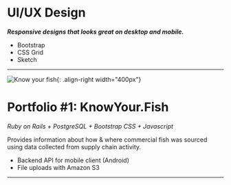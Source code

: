 # <i class="fa fa-laptop-code"></i> UI/UX Design 
_**Responsive designs that looks great on desktop and mobile.**_

<ul class="fa-ul">
  <li><i class="fab fa-li fa-bootstrap" aria-hidden="true"></i>Bootstrap</li>
  <li><i class="fab fa-li fa-css3-alt" aria-hidden="true"></i>CSS Grid</li>
  <li><i class="fab fa-li fa-sketch" aria-hidden="true"></i>Sketch</li>
</ul>

***
![Know your fish](../assets/images/resume/knowyourfish.png){: .align-right width="400px"}

# <i class="fa fa-briefcase"></i> Portfolio #1: KnowYour.Fish
_Ruby on Rails + PostgreSQL + Bootstrap CSS + Javascript_
  
Provides information about how & where commercial fish was sourced using data collected from supply chain activity. 
 
<ul class="fa-ul">
  <li><i class="fa fa-li fa-mobile" aria-hidden="true"></i>Backend API for mobile client (Android)</li>
  <li><i class="fab fa-li fa-aws" aria-hidden="true"></i>File uploads with Amazon S3</li>
</ul>

<div style="clear: right;"></div>

***
